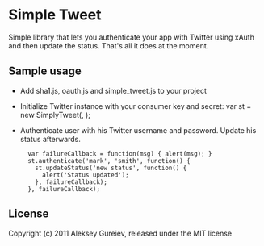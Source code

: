 Simple Tweet
============

Simple library that lets you authenticate your app with Twitter using xAuth and
then update the status. That's all it does at the moment.

Sample usage
------------

- Add sha1.js, oauth.js and simple_tweet.js to your project

- Initialize Twitter instance with your consumer key and secret:
    var st = new SimplyTweet(<consumerKey>, <consumerSecret>);
      
- Authenticate user with his Twitter username and password. Update his status afterwards.

        var failureCallback = function(msg) { alert(msg); }
        st.authenticate('mark', 'smith', function() {
          st.updateStatus('new status', function() {
            alert('Status updated');
          }, failureCallback);
        }, failureCallback);

License
-------

Copyright (c) 2011 Aleksey Gureiev, released under the MIT license
